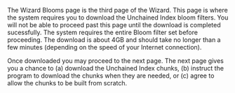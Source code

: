 The Wizard Blooms page is the third page of the Wizard. This page is where the system requires you to download the Unchained Index bloom filters. You will not be able to proceed past this page until the download is completed sucessfully. The system requires the entire Bloom filter set before proceeding. The download is about 4GB and should take no longer than a few minutes (depending on the speed of your Internet connection).

Once downloaded you may proceed to the next page. The next page gives you a chance to (a) download the Unchained Index chunks, (b) instruct the program to download the chunks when they are needed, or (c) agree to allow the chunks to be built from scratch.
